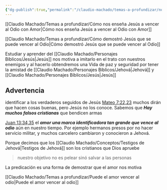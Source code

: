 ```yaml
---
{"dg-publish":true,"permalink":"/claudio-machado/temas-a-profundizar/nosotros-tambien-podemos-vencer-al-odio-con-amor/"}
---
```


[[Claudio Machado/Temas a profundizar/Cómo nos enseña Jesús a vencer al Odio con Amor\|Cómo nos enseña Jesús a vencer al Odio con Amor]] 

[[Claudio Machado/Temas a profundizar/Cómo demostró Jesús que se puede vencer al Odio\|Cómo demostró Jesús que se puede vencer al Odio]]

Estudiar y aprender del [[Claudio Machado/Personajes Bíblicos/Jesús\|Jesús]] nos motiva a imitarlo en el trato con nuestros enemigos y al hacerlo obtendremos una Vida de paz y seguridad por tener la amistad de [[Claudio Machado/Personajes Bíblicos/Jehová\|Jehová]] y [[Claudio Machado/Personajes Bíblicos/Jesús\|Jesús]] 

## Advertencia 
 identificar a los verdaderos seguidos de Jesús  [Mateo 7:22,23](https://wol.jw.org/es/wol/b/r4/lp-s/nwtsty/40/7#v=40:7:22-40:7:23) muchos dirán que hacen cosas buenas, pero Jesús no los conoce. Sabemos que ***Hay muchos falsos cristianas*** que bendicen armas

[Juan 13:34,35](https://wol.jw.org/es/wol/b/r4/lp-s/nwtsty/43/13#v=43:13:34-43:13:35) el ***amor una marca identificadora tan grande que vence al odio*** aún en nuestro tiempo. Por ejemplo hermanos presos por no hacer servicio militar, y muchos carcelero cambiaron y conocieron a Jehová.

Porque decimos que los [[Claudio Machado/Conceptos/Testigos de Jehová\|Testigos de Jehová]] son los cristianos que Dios apruebe 

>nuestro objetivo no es pelear sinó salvar a las personas 

La predicación es una forma de demostrar que el amor nos motiva 

[[Claudio Machado/Temas a profundizar/Puede el amor vencer al odio\|Puede el amor vencer al odio]]